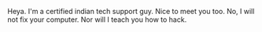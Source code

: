 Heya. I'm a certified indian tech support guy. Nice to meet you too. No, I will not fix your computer. Nor will I teach you how to hack.
